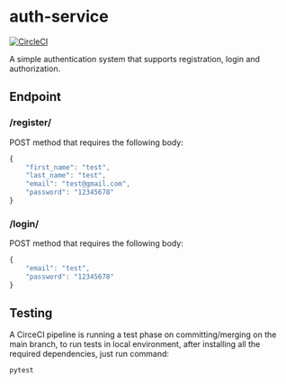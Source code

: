 # auth-service

[![CircleCI](https://circleci.com/gh/nicologiannini/auth-service/tree/main.svg?style=svg)](https://circleci.com/gh/nicologiannini/auth-service/tree/main)

A simple authentication system that supports registration, login and authorization.

## Endpoint
### /register/
POST method that requires the following body:
```javascript
{
    "first_name": "test",
    "last_name": "test",
    "email": "test@gmail.com",
    "password": "12345678"
}
```

### /login/
POST method that requires the following body:
```javascript
{
    "email": "test",
    "password": "12345678"
}
```

## Testing
A CirceCI pipeline is running a test phase on committing/merging on the main branch, to run tests in local environment, after installing all the required dependencies, just run command:
```bash
pytest
```

